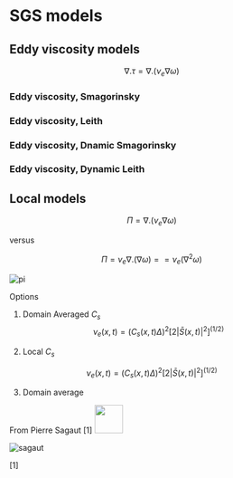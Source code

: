 # SGS models 

## Eddy viscosity models 

$$ \nabla . \tau = \nabla.(\nu_e \nabla \omega )$$


### Eddy viscosity, Smagorinsky
### Eddy viscosity, Leith

### Eddy viscosity, Dnamic Smagorinsky
### Eddy viscosity, Dynamic Leith

## Local models 


$$\Pi = ∇.(ν_e ∇ω )$$

versus 

$$\Pi= ν_e ∇.( ∇ω ) == ν_e (∇^2ω )$$


![pi](../assets/7940296/bd635cb3-ca3e-497c-9eb8-d032079cdb37)

Options 

1. Domain Averaged $C_s$
$$
\nu_e(x,t) = ( C_s(x,t) \Delta )^2 [ 2 |\bar{S}(x,t) |^2  ]^{(1/2)}
$$

2. Local $C_s$

$$
\nu_e(x,t) = ( C_s(x,t) \Delta )^2 [ 2 |\bar{S}(x,t) |^2  ]^{(1/2)}
$$

3. Domain average 


From Pierre Sagaut [1]
<img src="Assets/icon.png" width="50">

![sagaut](../assets/7940296/a488d7ed-c320-46b7-a2c5-c78bd37bcdde)


[1]
